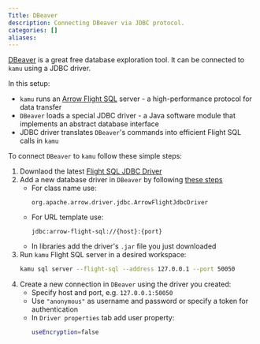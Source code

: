```yaml
---
Title: DBeaver
description: Connecting DBeaver via JDBC protocol.
categories: []
aliases:
---
```


[DBeaver](https://dbeaver.io/) is a great free database exploration tool. It can be connected to `kamu` using a JDBC driver.

In this setup:
- `kamu` runs an [Arrow Flight SQL](https://arrow.apache.org/docs/format/FlightSql.html) server - a high-performance protocol for data transfer
- `DBeaver` loads a special JDBC driver - a Java software module that implements an abstract database interface
- JDBC driver translates `DBeaver`'s commands into efficient Flight SQL calls in `kamu`

To connect `DBeaver` to `kamu` follow these simple steps:
1. Downlaod the latest [Flight SQL JDBC Driver](https://central.sonatype.com/artifact/org.apache.arrow/flight-sql-jdbc-driver)
2. Add a new database driver in `DBeaver` by following [these steps](https://dbeaver.com/docs/dbeaver/Database-drivers/)
   - For class name use:
        ```
        org.apache.arrow.driver.jdbc.ArrowFlightJdbcDriver
        ```
   - For URL template use:
        ```
        jdbc:arrow-flight-sql://{host}:{port}
        ```
   - In libraries add the driver's `.jar` file you just downloaded
3. Run `kamu` Flight SQL server in a desired workspace:
    ```bash
    kamu sql server --flight-sql --address 127.0.0.1 --port 50050
    ```
4. Create a new connection in `DBeaver` using the driver you created:
   - Specify host and port, e.g. `127.0.0.1:50050`
   - Use `"anonymous"` as username and password or specify a token for authentication
   - In `Driver properties` tab add user property:
     ```bash
     useEncryption=false
     ```

